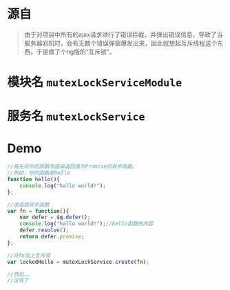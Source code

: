 # 源自
>由于对项目中所有的ajax请求进行了错误拦截，并弹出错误信息，导致了当服务器宕机时，会有无数个错误弹窗爆发出来，因此就想起互斥线程这个东西，于是做了个ng版的“互斥锁”。

# 模块名 `mutexLockServiceModule`

# 服务名 `mutexLockService`

# Demo

```js
//首先将你的函数改造成返回值为Promise的异步函数。
//例如，你的函数是hello
function hello(){
    console.log("hallo world!");
};

//改造成异步函数
var fn = function(){
    var defer = $q.defer();
    console.log("hallo world!");//hello函数的内容
    defer.resolve();
    return defer.promise;
};

//将fn加上互斥锁
var lockedHello = mutexLockService.create(fn);

//然后……
//没有了
```
